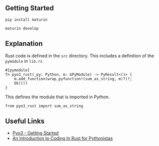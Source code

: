 ## Getting Started

```commandline
pip install maturin
```

```commandline
maturin develop
```

## Explanation

Rust code is defined in the `src` directory. This includes a definition of the `pymodule` in `lib.rs`

```commandline
#[pymodule]
fn pyo3_rust(_py: Python, m: &PyModule) -> PyResult<()> {
    m.add_function(wrap_pyfunction!(sum_as_string, m)?)?;
    Ok(())
}
```

This defines the module that is imported in Python.

```commandline
from pyo3_rust import sum_as_string
```

## Useful Links
* [Pyo3 - Getting Started](https://pyo3.github.io/pyo3/v0.20.0/getting_started.html)
* [An Introduction to Coding In Rust for Pythonistas
](https://www.youtube.com/watch?v=MoqtsYLGCC4&t=505s&pp=ygUVYXJqYW5jb2RlIHJ1c3QgcHl0aG9u)
